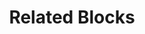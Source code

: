 ---
title: "Related Blocks"
linkTitle: "Related Blocks"
description: "This page looks at the related blocks used for manipulating variables"
weight: 9
---